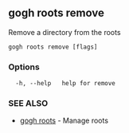 ## gogh roots remove

Remove a directory from the roots

```
gogh roots remove [flags]
```

### Options

```
  -h, --help   help for remove
```

### SEE ALSO

* [gogh roots](gogh_roots.md)	 - Manage roots

